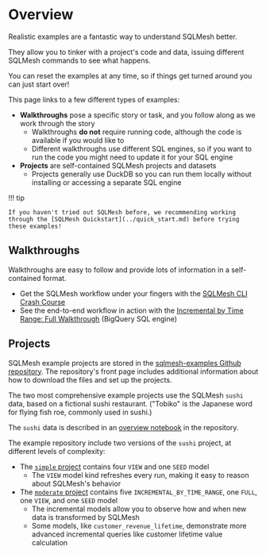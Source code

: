 # Overview

Realistic examples are a fantastic way to understand SQLMesh better.

They allow you to tinker with a project's code and data, issuing different SQLMesh commands to see what happens.

You can reset the examples at any time, so if things get turned around you can just start over!

This page links to a few different types of examples:

- **Walkthroughs** pose a specific story or task, and you follow along as we work through the story
    - Walkthroughs **do not** require running code, although the code is available if you would like to
    - Different walkthroughs use different SQL engines, so if you want to run the code you might need to update it for your SQL engine
- **Projects** are self-contained SQLMesh projects and datasets
    - Projects generally use DuckDB so you can run them locally without installing or accessing a separate SQL engine

!!! tip

    If you haven't tried out SQLMesh before, we recommending working through the [SQLMesh Quickstart](../quick_start.md) before trying these examples!

## Walkthroughs

Walkthroughs are easy to follow and provide lots of information in a self-contained format.

- Get the SQLMesh workflow under your fingers with the [SQLMesh CLI Crash Course](./sqlmesh_cli_crash_course.md)
- See the end-to-end workflow in action with the [Incremental by Time Range: Full Walkthrough](./incremental_time_full_walkthrough.md) (BigQuery SQL engine)

## Projects

SQLMesh example projects are stored in the [sqlmesh-examples Github repository](https://github.com/TobikoData/sqlmesh-examples). The repository's front page includes additional information about how to download the files and set up the projects.

The two most comprehensive example projects use the SQLMesh `sushi` data, based on a fictional sushi restaurant. ("Tobiko" is the Japanese word for flying fish roe, commonly used in sushi.)

The `sushi` data is described in an [overview notebook](https://github.com/TobikoData/sqlmesh-examples/blob/main/001_sushi/sushi-overview.ipynb) in the repository.

The example repository include two versions of the `sushi` project, at different levels of complexity:

- The [`simple` project](https://github.com/TobikoData/sqlmesh-examples/tree/main/001_sushi/1_simple) contains four `VIEW` and one `SEED` model
    - The `VIEW` model kind refreshes every run, making it easy to reason about SQLMesh's behavior
- The [`moderate` project](https://github.com/TobikoData/sqlmesh-examples/tree/main/001_sushi/2_moderate) contains five `INCREMENTAL_BY_TIME_RANGE`, one `FULL`, one `VIEW`, and one `SEED` model
    - The incremental models allow you to observe how and when new data is transformed by SQLMesh
    - Some models, like `customer_revenue_lifetime`, demonstrate more advanced incremental queries like customer lifetime value calculation
